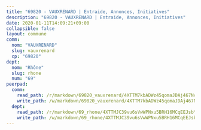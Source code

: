 ```yaml
---
title: "69820 - VAUXRENARD | Entraide, Annonces, Initiatives"
description: "69820 - VAUXRENARD | Entraide, Annonces, Initiatives"
date: 2020-01-11T14:09:21+09:00
collapsible: false
layout: commune
comm:
  nom: "VAUXRENARD"
  slug: vauxrenard
  cp: "69820"
dept:
  nom: "Rhône"
  slug: rhone
  num: "69"
peerpad:
  comm:
    read_path: /r/markdown/69820_vauxrenard/4XTTM7kbADWz45qomaJDAj467Nci2UrsxpngWvBGY6D4oaRA7
    write_path: /w/markdown/69820_vauxrenard/4XTTM7kbADWz45qomaJDAj467Nci2UrsxpngWvBGY6D4oaRA7-K3TgUjuYUwD6vCA5e3ERSLJ2SvvQY2iGWzEvaGfZMov6W3pR9X1WmstSHmv9tysTLA6fhbeXP9sun62NM43h4LLfFosQ1oEYTzZTAwmmdMUkFHnTafkMzFCsAnQDSYhoceqmPcm5
  dept:
    read_path: /r/markdown/69_rhone/4XTTMJC39vu6sVwWPNxu5BRH16MCqEEJsbYu4RNyAxnNmNtVW
    write_path: /w/markdown/69_rhone/4XTTMJC39vu6sVwWPNxu5BRH16MCqEEJsbYu4RNyAxnNmNtVW-K3TgUzVUEXrXvc8NoaD9JfiBpc5MBFP7KZFqLEsm11xqJDEwSVMy7UACp2eYMzek3K6y2WLoyzq5xdKMZeizKNpfHbUBgJcoYSqfidBaPx8RcTCPmdCXhdgeLZLEYHVco5fHD6Pz
---
```


